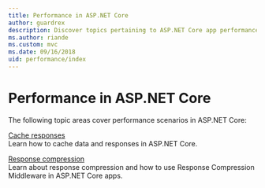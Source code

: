 ```yaml
---
title: Performance in ASP.NET Core
author: guardrex
description: Discover topics pertaining to ASP.NET Core app performance.
ms.author: riande
ms.custom: mvc
ms.date: 09/16/2018
uid: performance/index
---
```

# Performance in ASP.NET Core

The following topic areas cover performance scenarios in ASP.NET Core:

[Cache responses](xref:performance/caching/index)  
Learn how to cache data and responses in ASP.NET Core.

[Response compression](xref:performance/response-compression)  
Learn about response compression and how to use Response Compression Middleware in ASP.NET Core apps.
